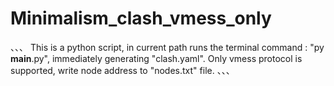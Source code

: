 # Minimalism_clash_vmess_only
、、、
This is a python script, in current path runs the terminal command :
"py __main__.py", immediately generating "clash.yaml".
Only vmess protocol is supported, write node address to "nodes.txt" file.
、、、
